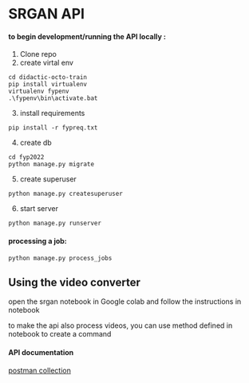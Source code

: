 # SRGAN API

#### to begin development/running the API locally : 
1. Clone repo
2. create virtal env
```
cd didactic-octo-train
pip install virtualenv
virtualenv fypenv
.\fypenv\bin\activate.bat
```
3. install requirements
```
pip install -r fypreq.txt
```
4. create db
```
cd fyp2022
python manage.py migrate
```
5.  create superuser
```
python manage.py createsuperuser
```
6. start server
```
python manage.py runserver
```

#### processing a job:
```
python manage.py process_jobs
```

## Using the video converter
open the srgan notebook in Google colab and follow the instructions in notebook

to make the api also process videos, you can use method defined in notebook to create a command


#### API documentation 
[postman collection](https://www.getpostman.com/collections/6a76aa6ce916f0101fe3)

